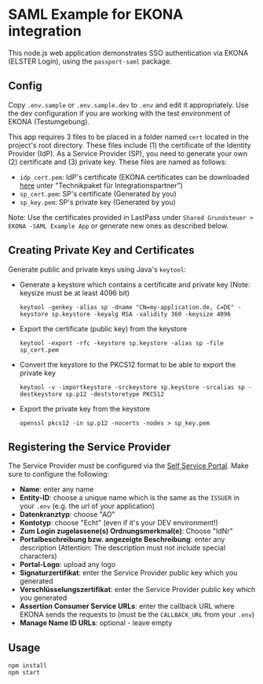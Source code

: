 # SAML Example for EKONA integration

This node.js web application demonstrates SSO authentication via EKONA (ELSTER Login), using the `passport-saml` package.

## Config

Copy `.env.sample` or `.env.sample.dev` to `.env` and edit it appropriately. Use the dev configuration if you are working with the test environment of EKONA (Testumgebung).

This app requires 3 files to be placed in a folder named `cert` located in the project's root directory. These files include (1) the certificate of the Identity Provider (IdP). As a Service Provider (SP), you need to generate your own (2) certificate and (3) private key.
These files are named as follows:

- `idp_cert.pem`: IdP's certificate (EKONA certificates can be downloaded [here](https://service.mein-unternehmensportal.de/dokumente) unter "Technikpaket für Integrationspartner")
- `sp_cert.pem`: SP's certificate (Generated by you)
- `sp_key.pem`: SP's private key (Generated by you)

Note: Use the certificates provided in LastPass under `Shared Grundsteuer > EKONA -SAML Example App` or generate new ones as described below.

## Creating Private Key and Certificates

Generate public and private keys using Java's `keytool`:

- Generate a keystore which contains a certificate and private key (Note: keysize must be at least 4096 bit)
    ```
    keytool -genkey -alias sp -dname "CN=my-application.de, C=DE" -keystore sp.keystore -keyalg RSA -validity 360 -keysize 4096
    ```
- Export the certificate (public key) from the keystore
    ```
    keytool -export -rfc -keystore sp.keystore -alias sp -file sp_cert.pem
    ```
- Convert the keystore to the PKCS12 format to be able to export the private key
    ```
    keytool -v -importkeystore -srckeystore sp.keystore -srcalias sp -destkeystore sp.p12 -deststoretype PKCS12
    ```
- Export the private key from the keystore
    ```
    openssl pkcs12 -in sp.p12 -nocerts -nodes > sp_key.pem
    ```

## Registering the Service Provider

The Service Provider must be configured via the [Self Service Portal](https://service.mein-unternehmensportal.de/). Make sure to configure the following:

- **Name**: enter any name
- **Entity-ID**: choose a unique name which is the same as the `ISSUER` in your `.env` (e.g. the url of your application)
- **Datenkranztyp**: choose "AO"
- **Kontotyp**: choose "Echt" (even if it's your DEV environment!)
- **Zum Login zugelassene(s) Ordnungsmerkmal(e)**: Choose "IdNr"
- **Portalbeschreibung bzw. angezeigte Beschreibung**: enter any description (Attention: The description must not include special characters) 
- **Portal-Logo**: upload any logo
- **Signaturzertifikat**: enter the Service Provider public key which you generated
- **Verschlüsselungszertifikat**: enter the Service Provider public key which you generated
- **Assertion Consumer Service URLs**: enter the callback URL where EKONA sends the requests to (must be the `CALLBACK_URL` from your `.env`)
- **Manage Name ID URLs**: optional - leave empty

## Usage

```
npm install
npm start
```

